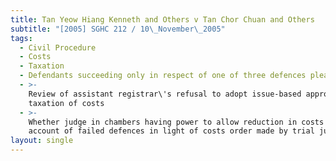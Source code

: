 ```yaml
---
title: Tan Yeow Hiang Kenneth and Others v Tan Chor Chuan and Others
subtitle: "[2005] SGHC 212 / 10\_November\_2005"
tags:
  - Civil Procedure
  - Costs
  - Taxation
  - Defendants succeeding only in respect of one of three defences pleaded
  - >-
    Review of assistant registrar\'s refusal to adopt issue-based approach in
    taxation of costs
  - >-
    Whether judge in chambers having power to allow reduction in costs on
    account of failed defences in light of costs order made by trial judge
layout: single
---
```


